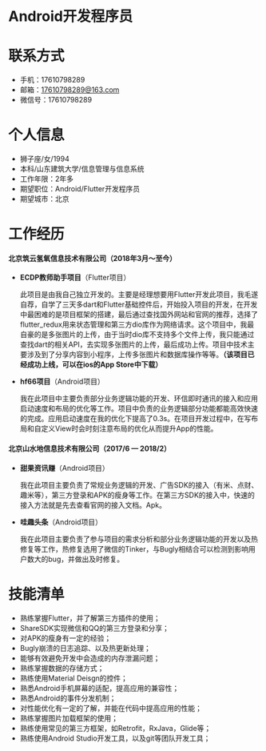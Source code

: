 # Android开发程序员  



# 联系方式

- 手机：17610798289
- 邮箱：17610798289@163.com
- 微信号：17610798289

# 个人信息

- 狮子座/女/1994
- 本科/山东建筑大学/信息管理与信息系统
- 工作年限：2年多
- 期望职位：Android/Flutter开发程序员
- 期望城市：北京

# 工作经历

#### 北京筑云氢氧信息技术有限公司（2018年3月～至今）

- **ECDP教师助手项目**（Flutter项目）

  ​	此项目是由我自己独立开发的。主要是经理想要用Flutter开发此项目，我毛遂自荐，自学了三天多dart和Flutter基础控件后，开始投入项目的开发，在开发中最困难的是项目框架的搭建，最后通过查找国外网站和官网的推荐，选择了flutter_redux用来状态管理和第三方dio库作为网络请求。这个项目中，我最自豪的是多张图片的上传，由于当时dio库不支持多个文件上传，我只能通过查找dart的相关API，去实现多张图片的上传，最后成功上传。项目中技术主要涉及到了分享内容到小程序，上传多张图片和数据库操作等等。**（该项目已经成功上线，可以在ios的App Store中下载）**

- **hf66项目**（Android项目）

  ​	我在此项目中主要负责部分业务逻辑功能的开发、环信即时通讯的接入和应用启动速度和布局的优化等工作。项目中负责的业务逻辑部分功能都能高效快速的完成。应用启动速度在我的优化下提高了0.3s。在项目开发过程中，在写布局和自定义View时会时刻注意布局的优化从而提升App的性能。

#### 北京山水地信息技术有限公司（2017/6 — 2018/2）

- **甜果资讯赚**（Android项目）

  ​	我在此项目主要负责了常规业务逻辑的开发、广告SDK的接入（有米、点财、趣米等），第三方登录和APK的瘦身等工作。在第三方SDK的接入中，快速的接入方法就是先去查看官网的接入文档。Apk。

- **哇趣头条**（Android项目）

  ​	我在此项目主要负责了参与项目的需求分析和部分业务逻辑功能的开发以及热修复等工作，热修复选用了微信的Tinker，与Bugly相结合可以检测到影响用户数大的bug，并做出及时修复。

# 技能清单

- 熟练掌握Flutter，并了解第三方插件的使用；
- ShareSDK实现微信和QQ的第三方登录和分享；
- 对APK的瘦身有一定的经验；
- Bugly崩溃的日志追踪、以及热更新处理；
- 能够有效避免开发中会造成的内存泄漏问题；
- 熟练掌握数据的存储方式；
- 熟练使用Material Deisgn的控件；
- 熟悉Android手机屏幕的适配，提高应用的兼容性；
- 熟悉Android的事件分发机制；
- 对性能优化有一定的了解，并能在代码中提高应用的性能；
- 熟练掌握图片加载框架的使用；
- 熟练使用常见的第三方框架，如Retrofit，RxJava，Glide等；
- 熟练使用Android Studio开发工具，以及git等团队开发工具；
